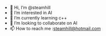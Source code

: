 - 👋 Hi, I’m @steamhill
- 👀 I’m interested in AI
- 🌱 I’m currently learning c++
- 💞️ I’m looking to collaborate on AI
- 📫 How to reach me :steamhill@hotmail.com


<!---
steamhill/steamhill is a ✨ special ✨ repository because its `README.md` (this file) appears on your GitHub profile.
You can click the Preview link to take a look at your changes.
--->
